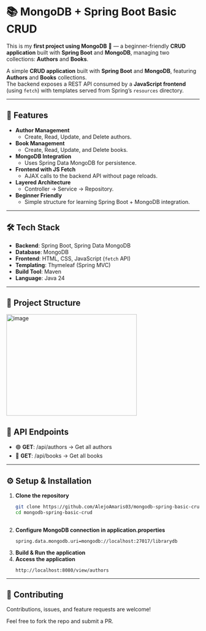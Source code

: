 # 📚 MongoDB + Spring Boot Basic CRUD

This is my **first project using MongoDB** 🎉 — a beginner-friendly **CRUD application** built with **Spring Boot** and **MongoDB**, managing two collections: **Authors** and **Books**.  

A simple **CRUD application** built with **Spring Boot** and **MongoDB**, featuring **Authors** and **Books** collections.  
The backend exposes a REST API consumed by a **JavaScript frontend** (using `fetch`) with templates served from Spring’s `resources` directory.

---

## 🚀 Features

- **Author Management**
  - Create, Read, Update, and Delete authors.
- **Book Management**
  - Create, Read, Update, and Delete books.
- **MongoDB Integration**
  - Uses Spring Data MongoDB for persistence.
- **Frontend with JS Fetch**
  - AJAX calls to the backend API without page reloads.
- **Layered Architecture**
  - Controller → Service → Repository.
- **Beginner Friendly**
  - Simple structure for learning Spring Boot + MongoDB integration.

---

## 🛠 Tech Stack

- **Backend**: Spring Boot, Spring Data MongoDB
- **Database**: MongoDB
- **Frontend**: HTML, CSS, JavaScript (`fetch` API)
- **Templating**: Thymeleaf (Spring MVC)
- **Build Tool**: Maven
- **Language**: Java 24

---

## 📂 Project Structure
<img width="340" height="265" alt="image" src="https://github.com/user-attachments/assets/cb344e18-4d18-4767-a7b1-ce22381338de" />

## 📡 API Endpoints
- 🟢 **GET**: /api/authors -> Get all authors
- 🔵 **GET**: /api/books -> Get all books

---

## ⚙️ Setup & Installation

1. **Clone the repository**  
   ```bash
   git clone https://github.com/AlejoAmaris03/mongodb-spring-basic-crud.git
   cd mongodb-spring-basic-crud
  
2. **Configure MongoDB connection in application.properties**
   ```properties
   spring.data.mongodb.uri=mongodb://localhost:27017/librarydb

3. **Build & Run the application**
4. **Access the application**
   ```arduino
   http://localhost:8080/view/authors

---

## 🤝 Contributing
Contributions, issues, and feature requests are welcome!

Feel free to fork the repo and submit a PR.
